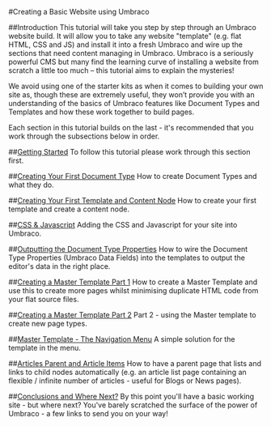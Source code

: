 #Creating a Basic Website using Umbraco

##Introduction 
This tutorial will take you step by step through an Umbraco website build. It will allow you to take any website "template" (e.g. flat HTML, CSS and JS) and install it into a fresh Umbraco and wire up the sections that need content managing in Umbraco.  Umbraco is a seriously powerful CMS but many find the learning curve of installing a website from scratch a little too much – this tutorial aims to explain the mysteries!


We avoid using one of the starter kits as when it comes to building your own site as, though these are extremely useful, they won’t provide you with an understanding of the basics of Umbraco features like Document Types and Templates and how these work together to build pages. 

Each section in this tutorial builds on the last - it's recommended that you work through the subsections below in order. 


##[Getting Started](Getting-Started.md)
To follow this tutorial please work through this section first. 


##[Creating Your First Document Type](Document-Types.md)
How to create Document Types and what they do.


##[Creating Your First Template and Content Node](Creating-Your-First-Template-and-Content-Node.md)
How to create your first template and create a content node. 


##[CSS & Javascript](CSS-And-Javascript.md)
Adding the CSS and Javascript for your site into Umbraco.


##[Outputting the Document Type Properties](Outputting-the-Document-Type-Properties.md)
How to wire the Document Type Properties (Umbraco Data Fields) into the templates to output the editor's data in the right place.


##[Creating a Master Template Part 1](Creating-Master-Template-Part-1.md)
How to create a Master Template and use this to create more pages whilst minimising duplicate HTML code from your flat source files.


##[Creating a Master Template Part 2](Creating-Master-Template-Part-2.md)
Part 2 - using the Master template to create new page types. 


##[Master Template - The Navigation Menu](Master-Template-The-Navigation-Menu.md)
A simple solution for the template in the menu. 


##[Articles Parent and Article Items](Articles-Parent-and-Article-Items.md)
How to have a parent page that lists and links to child nodes automatically (e.g. an article list page containing an flexible / infinite number of articles - useful for Blogs or News pages). 


##[Conclusions and Where Next?](Conclusions-Where-Next.md)
By this point you'll have a basic working site - but where next?  You've barely scratched the surface of the power of Umbraco - a few links to send you on your way!
